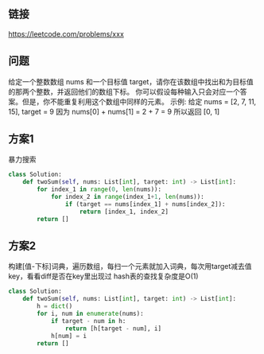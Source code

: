 ## 链接

https://leetcode.com/problems/xxx

## 问题

给定一个整数数组 nums 和一个目标值 target，请你在该数组中找出和为目标值的那两个整数，并返回他们的数组下标。
你可以假设每种输入只会对应一个答案。但是，你不能重复利用这个数组中同样的元素。
示例:
给定 nums = [2, 7, 11, 15], target = 9
因为 nums[0] + nums[1] = 2 + 7 = 9
所以返回 [0, 1]

## 方案1

暴力搜索

```python
class Solution:
    def twoSum(self, nums: List[int], target: int) -> List[int]:
        for index_1 in range(0, len(nums)):
            for index_2 in range(index_1+1, len(nums)):
                if (target == nums[index_1] + nums[index_2]):
                    return [index_1, index_2]
        return []

```

## 方案2

构建[值-下标]词典，遍历数组，每扫一个元素就加入词典，每次用target减去值key，看看diff是否在key里出现过
hash表的查找复杂度是O(1)

```python
class Solution:
    def twoSum(self, nums: List[int], target: int) -> List[int]:
        h = dict()
        for i, num in enumerate(nums):
            if target - num in h:
                return [h[target - num], i]
            h[num] = i
        return []
```
